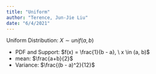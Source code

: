 ```yaml
---
title: "Uniform"
author: "Terence, Jun-Jie Liu"
date: "6/4/2021"
---
```


$\text{Uniform Distribution: } X \sim unif(a, b)$

* PDF and Support: $f(x) = \frac{1}{b - a}, \ x \in (a, b)$
* mean: $\frac{a+b}{2}$
* Variance: $\frac{(b - a)^2}{12}$